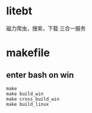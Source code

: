 # litebt

磁力爬虫，搜索，下载 三合一服务

# makefile
## enter bash on win
    make
    make build_win
    make cross_build_win
    make build_linux

